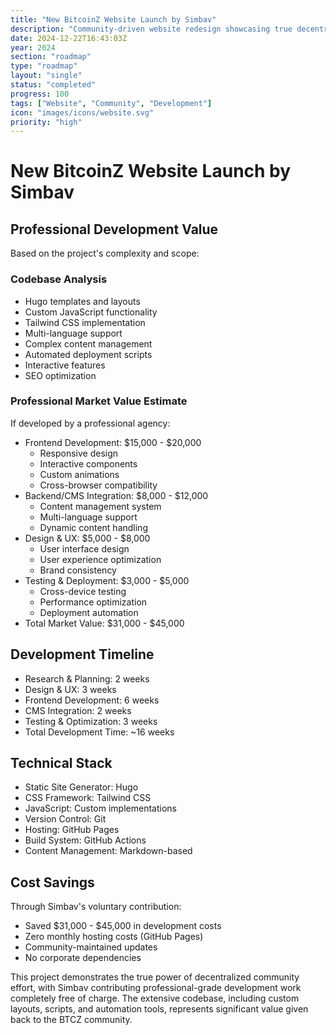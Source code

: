 ```yaml
---
title: "New BitcoinZ Website Launch by Simbav"
description: "Community-driven website redesign showcasing true decentralization"
date: 2024-12-22T16:43:03Z
year: 2024
section: "roadmap"
type: "roadmap"
layout: "single"
status: "completed"
progress: 100
tags: ["Website", "Community", "Development"]
icon: "images/icons/website.svg"
priority: "high"
---
```


# New BitcoinZ Website Launch by Simbav

## Professional Development Value
Based on the project's complexity and scope:

### Codebase Analysis
- Hugo templates and layouts
- Custom JavaScript functionality
- Tailwind CSS implementation
- Multi-language support
- Complex content management
- Automated deployment scripts
- Interactive features
- SEO optimization

### Professional Market Value Estimate
If developed by a professional agency:
- Frontend Development: $15,000 - $20,000
  - Responsive design
  - Interactive components
  - Custom animations
  - Cross-browser compatibility
- Backend/CMS Integration: $8,000 - $12,000
  - Content management system
  - Multi-language support
  - Dynamic content handling
- Design & UX: $5,000 - $8,000
  - User interface design
  - User experience optimization
  - Brand consistency
- Testing & Deployment: $3,000 - $5,000
  - Cross-device testing
  - Performance optimization
  - Deployment automation
- Total Market Value: $31,000 - $45,000

## Development Timeline
- Research & Planning: 2 weeks
- Design & UX: 3 weeks
- Frontend Development: 6 weeks
- CMS Integration: 2 weeks
- Testing & Optimization: 3 weeks
- Total Development Time: ~16 weeks

## Technical Stack
- Static Site Generator: Hugo
- CSS Framework: Tailwind CSS
- JavaScript: Custom implementations
- Version Control: Git
- Hosting: GitHub Pages
- Build System: GitHub Actions
- Content Management: Markdown-based

## Cost Savings
Through Simbav's voluntary contribution:
- Saved $31,000 - $45,000 in development costs
- Zero monthly hosting costs (GitHub Pages)
- Community-maintained updates
- No corporate dependencies

This project demonstrates the true power of decentralized community effort, with Simbav contributing professional-grade development work completely free of charge. The extensive codebase, including custom layouts, scripts, and automation tools, represents significant value given back to the BTCZ community.
